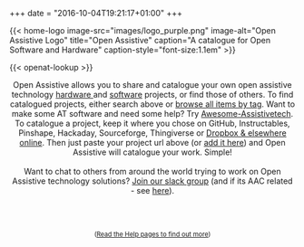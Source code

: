 +++
date = "2016-10-04T19:21:17+01:00"
+++

{{< home-logo image-src="images/logo_purple.png" image-alt="Open Assistive Logo" title="Open Assistive" caption="A catalogue for Open Software and Hardware" caption-style="font-size:1.1em" >}}

<div class="home-lookup-wrp">
{{< openat-lookup >}}
</div>

<div class="intro" style="text-align: center;">

Open Assistive allows you to share and catalogue your own open assistive technology <a href="/categories/hardware/">hardware </a> and <a href="/categories/software/">software</a> projects, or find those of others. To find catalogued projects, either search above or <a href="/tags/">browse all items by tag</a>. Want to make some AT software and need some help? Try <a href="https://openassistive.org/awesome-assistivetech">Awesome-Assistivetech</a>. 
<br />
To catalogue a project, keep it where you chose on GitHub, Instructables, Pinshape, Hackaday, Sourceforge, Thingiverse or <a href="/2017/04/how-to-add/edit-your-own-project-files-advanced/">Dropbox & elsewhere online</a>.  Then just paste your project url above (or <a href="/add/">add it here</a>) and Open Assistive will catalogue your work. Simple! 
<br /><br />
Want to chat to others from around the world trying to work on Open Assistive technology solutions? <a href="https://join.slack.com/t/openassistive/shared_invite/zt-fsejuccx-VczClLUIYYErK~8f7dd9Xw">Join our slack group</a> (and if its AAC related - see <a href="https://www.openaac.org">here</a>). 

 <br/><br/> <div style="font-size: 80%;">(<a href="/help">Read the Help pages to find out more</a>)</div>
</div>
